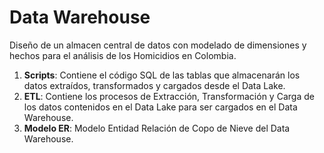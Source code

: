 # Data Warehouse

Diseño de un almacen central de datos con modelado de dimensiones y hechos para el análisis de los Homicidios en Colombia.

1. **Scripts**: Contiene el código SQL de las tablas que almacenarán los datos extraídos, transformados y cargados desde el Data Lake.
2. **ETL**: Contiene los procesos de Extracción, Transformación y Carga de los datos contenidos en el Data Lake para ser cargados en el Data Warehouse.
3. **Modelo ER**: Modelo Entidad Relación de Copo de Nieve del Data Warehouse.
